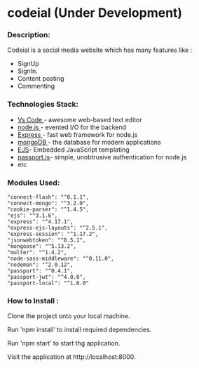 # codeial (Under Development)
### Description: ######
Codeial is a social media website which has many features like :
<ul>
<li>SignUp </li>
<li>SignIn. </li>
<li>Content posting</li>
<li>Commenting </li>
</ul>

### Technologies Stack: ######
<ul>
  <li><a href="https://code.visualstudio.com/">Vs Code </a>- awesome web-based text editor </li>
  <li><a href="https://nodejs.org/en//">node.js </a>- evented I/O for the backend </li>
  <li><a href="https://expressjs.com/">Express </a>- fast web framework for node.js </li>
  <li><a href="https://www.mongodb.com/">mongoDB </a>- the database for modern applications </li>
  <li><a href="https://ejs.co/">EJS</a>- Embedded JavaScript templating </li>
  <li><a href="https://ejs.co/">passport.js</a>- simple, unobtrusive authentication for node.js </li>
  <li>etc </li>
</ul>
  
### Modules Used: ######
    "connect-flash": "^0.1.1",
    "connect-mongo": "^3.2.0",
    "cookie-parser": "^1.4.5",
    "ejs": "^3.1.6",
    "express": "^4.17.1",
    "express-ejs-layouts": "^2.5.1",
    "express-session": "^1.17.2",
    "jsonwebtoken": "^8.5.1",
    "mongoose": "^5.13.2",
    "multer": "^1.4.2",
    "node-sass-middleware": "^0.11.0",
    "nodemon": "^2.0.12",
    "passport": "^0.4.1",
    "passport-jwt": "^4.0.0",
    "passport-local": "^1.0.0"
 
### How to Install : ######
Clone the project onto your local machine.

Run 'npm install' to install required dependencies.

Run 'npm start' to start thg application.

Visit the application at http://localhost:8000.

